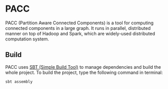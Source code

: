 # PACC

PACC (Partition Aware Connected Components) is a tool for computing connected components in a large graph.
It runs in parallel, distributed manner on top of Hadoop and Spark, which are widely-used distributed computation system.

## Build

PACC uses [SBT (Simple Build Tool)](http://www.scala-sbt.org/) to manage dependencies and build the whole project. To build the project, type the following command in terminal:

```bash
sbt assembly
```

